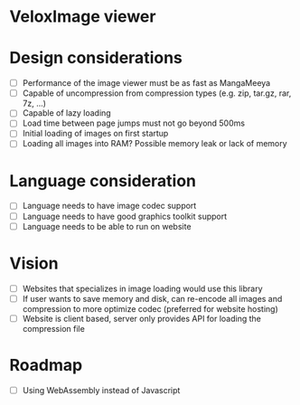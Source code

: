VeloxImage viewer
===========

# Design considerations

- [  ] Performance of the image viewer must be as fast as MangaMeeya
- [  ] Capable of uncompression from compression types (e.g. zip, tar.gz, rar, 7z, ...)
- [  ] Capable of lazy loading
- [  ] Load time between page jumps must not go beyond 500ms
- [  ] Initial loading of images on first startup
- [  ] Loading all images into RAM? Possible memory leak or lack of memory

# Language consideration

- [  ] Language needs to have image codec support
- [  ] Language needs to have good graphics toolkit support
- [  ] Language needs to be able to run on website

# Vision

- [  ] Websites that specializes in image loading would use this library
- [  ] If user wants to save memory and disk, can re-encode all images and compression to more optimize codec (preferred for website hosting)
- [  ] Website is client based, server only provides API for loading the compression file

# Roadmap

- [  ] Using WebAssembly instead of Javascript

